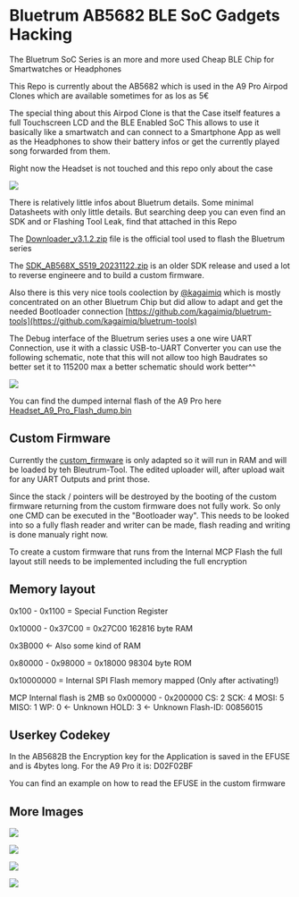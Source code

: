 # Bluetrum AB5682 BLE SoC Gadgets Hacking

The Bluetrum SoC Series is an more and more used Cheap BLE Chip for Smartwatches or Headphones

This Repo is currently about the AB5682 which is used in the A9 Pro Airpod Clones which are available sometimes for as los as 5€

The special thing about this Airpod Clone is that the Case itself features a full Touchscreen LCD and the BLE Enabled SoC
This allows to use it basically like a smartwatch and can connect to a Smartphone App as well as the Headphones to show their battery infos or get the currently played song forwarded from them.

Right now the Headset is not touched and this repo only about the case

![](images/HeadsetOverview.jpeg)

There is relatively little infos about Bluetrum details. Some minimal Datasheets with only little details.
But searching deep you can even find an SDK and or Flashing Tool Leak, find that attached in this Repo

The [Downloader_v3.1.2.zip](Downloader_v3.1.2.zip) file is the official tool used to flash the Bluetrum series

The [SDK_AB568X_S519_20231122.zip](SDK_AB568X_S519_20231122.zip) is an older SDK release and used a lot to reverse engineere and to build a custom firmware.

Also there is this very nice tools coolection by [@kagaimiq](https://github.com/kagaimiq) which is mostly concentrated on an other Bluetrum Chip but did allow to adapt and get the needed Bootloader connection [https://github.com/kagaimiq/bluetrum-tools](https://github.com/kagaimiq/bluetrum-tools)

The Debug interface of the Bluetrum series uses a one wire UART Connection, use it with a classic USB-to-UART Converter you can use the following schematic, note that this will not allow too high Baudrates so better set it to 115200 max a better schematic should work better^^

![](images/UART_Downloadin_connection.png)

You can find the dumped internal flash of the A9 Pro here [Headset_A9_Pro_Flash_dump.bin](Headset_A9_Pro_Flash_dump.bin)

## Custom Firmware

Currently the [custom_firmware](custom_firmware) is only adapted so it will run in RAM and will be loaded by teh Bleutrum-Tool.
The edited uploader will, after upload wait for any UART Outputs and print those.

Since the stack / pointers will be destroyed by the booting of the custom firmware returning from the custom firmware does not fully work. So only one CMD can be executed in the "Bootloader way". This needs to be looked into so a fully flash reader and writer can be made, flash reading and writing is done manualy right now.

To create a custom firmware that runs from the Internal MCP Flash the full layout still needs to be implemented including the full encryption

## Memory layout

0x100 - 0x1100 = Special Function Register

0x10000 - 0x37C00 = 0x27C00 162816 byte RAM

0x3B000 <- Also some kind of RAM

0x80000 - 0x98000 = 0x18000 98304 byte ROM

0x10000000 = Internal SPI Flash memory mapped (Only after activating!)

MCP Internal flash is 2MB so 0x000000 - 0x200000
CS:   2
SCK:  4
MOSI: 5
MISO: 1
WP:   0 <- Unknown
HOLD: 3 <- Unknown
Flash-ID: 00856015


## Userkey Codekey

In the AB5682B the Encryption key for the Application is saved in the EFUSE and is 4bytes long. For the A9 Pro it is: D02F02BF

You can find an example on how to read the EFUSE in the custom firmware

## More Images

![](images/Case_bottom.jpg)

![](images/Case_top.jpg)

![](images/Headpgone_top.jpg)

![](images/Headphone_bottom.jpg)
